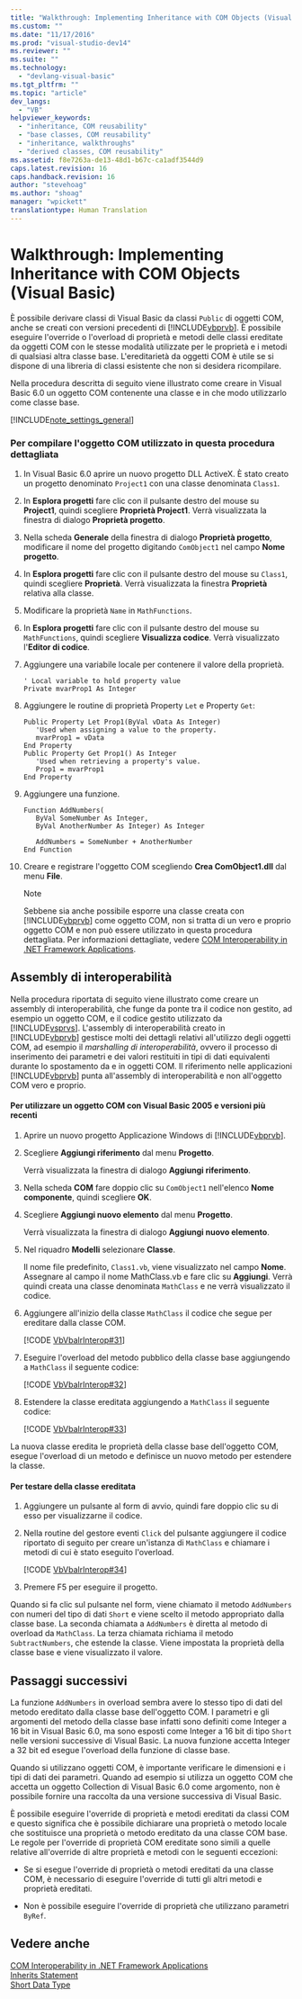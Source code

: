 ```yaml
---
title: "Walkthrough: Implementing Inheritance with COM Objects (Visual Basic) | Microsoft Docs"
ms.custom: ""
ms.date: "11/17/2016"
ms.prod: "visual-studio-dev14"
ms.reviewer: ""
ms.suite: ""
ms.technology: 
  - "devlang-visual-basic"
ms.tgt_pltfrm: ""
ms.topic: "article"
dev_langs: 
  - "VB"
helpviewer_keywords: 
  - "inheritance, COM reusability"
  - "base classes, COM reusability"
  - "inheritance, walkthroughs"
  - "derived classes, COM reusability"
ms.assetid: f8e7263a-de13-48d1-b67c-ca1adf3544d9
caps.latest.revision: 16
caps.handback.revision: 16
author: "stevehoag"
ms.author: "shoag"
manager: "wpickett"
translationtype: Human Translation
---
```

# Walkthrough: Implementing Inheritance with COM Objects (Visual Basic)
È possibile derivare classi di Visual Basic da classi `Public` di oggetti COM, anche se creati con versioni precedenti di [!INCLUDE[vbprvb](../../../csharp/programming-guide/concepts/linq/includes/vbprvb_md.md)].  È possibile eseguire l'override o l'overload di proprietà e metodi delle classi ereditate da oggetti COM con le stesse modalità utilizzate per le proprietà e i metodi di qualsiasi altra classe base.  L'ereditarietà da oggetti COM è utile se si dispone di una libreria di classi esistente che non si desidera ricompilare.  
  
 Nella procedura descritta di seguito viene illustrato come creare in Visual Basic 6.0 un oggetto COM contenente una classe e in che modo utilizzarlo come classe base.  
  
 [!INCLUDE[note_settings_general](../../../csharp/language-reference/compiler-messages/includes/note_settings_general_md.md)]  
  
### Per compilare l'oggetto COM utilizzato in questa procedura dettagliata  
  
1.  In Visual Basic 6.0 aprire un nuovo progetto DLL ActiveX.  È stato creato un progetto denominato `Project1` con una classe denominata `Class1`.  
  
2.  In **Esplora progetti** fare clic con il pulsante destro del mouse su **Project1**, quindi scegliere **Proprietà Project1**.  Verrà visualizzata la finestra di dialogo **Proprietà progetto**.  
  
3.  Nella scheda **Generale** della finestra di dialogo **Proprietà progetto**, modificare il nome del progetto digitando `ComObject1` nel campo **Nome progetto**.  
  
4.  In **Esplora progetti** fare clic con il pulsante destro del mouse su `Class1`, quindi scegliere **Proprietà**.  Verrà visualizzata la finestra **Proprietà** relativa alla classe.  
  
5.  Modificare la proprietà `Name` in `MathFunctions`.  
  
6.  In **Esplora progetti** fare clic con il pulsante destro del mouse su `MathFunctions`, quindi scegliere **Visualizza codice**.  Verrà visualizzato l'**Editor di codice**.  
  
7.  Aggiungere una variabile locale per contenere il valore della proprietà.  
  
    ```  
    ' Local variable to hold property value  
    Private mvarProp1 As Integer  
    ```  
  
8.  Aggiungere le routine di proprietà Property `Let` e Property `Get`:  
  
    ```  
    Public Property Let Prop1(ByVal vData As Integer)  
       'Used when assigning a value to the property.  
       mvarProp1 = vData  
    End Property  
    Public Property Get Prop1() As Integer  
       'Used when retrieving a property's value.  
       Prop1 = mvarProp1  
    End Property  
    ```  
  
9. Aggiungere una funzione.  
  
    ```  
    Function AddNumbers(   
       ByVal SomeNumber As Integer,   
       ByVal AnotherNumber As Integer) As Integer  
  
       AddNumbers = SomeNumber + AnotherNumber  
    End Function  
    ```  
  
10. Creare e registrare l'oggetto COM scegliendo **Crea ComObject1.dll** dal menu **File**.  
  
    > [!NOTE]
    >  Sebbene sia anche possibile esporre una classe creata con [!INCLUDE[vbprvb](../../../csharp/programming-guide/concepts/linq/includes/vbprvb_md.md)] come oggetto COM, non si tratta di un vero e proprio oggetto COM e non può essere utilizzato in questa procedura dettagliata.  Per informazioni dettagliate, vedere [COM Interoperability in .NET Framework Applications](../../../visual-basic/programming-guide/com-interop/com-interoperability-in-net-framework-applications.md).  
  
## Assembly di interoperabilità  
 Nella procedura riportata di seguito viene illustrato come creare un assembly di interoperabilità, che funge da ponte tra il codice non gestito, ad esempio un oggetto COM, e il codice gestito utilizzato da [!INCLUDE[vsprvs](../../../csharp/includes/vsprvs_md.md)].  L'assembly di interoperabilità creato in [!INCLUDE[vbprvb](../../../csharp/programming-guide/concepts/linq/includes/vbprvb_md.md)] gestisce molti dei dettagli relativi all'utilizzo degli oggetti COM, ad esempio il *marshalling di interoperabilità*, ovvero il processo di inserimento dei parametri e dei valori restituiti in tipi di dati equivalenti durante lo spostamento da e in oggetti COM.  Il riferimento nelle applicazioni [!INCLUDE[vbprvb](../../../csharp/programming-guide/concepts/linq/includes/vbprvb_md.md)] punta all'assembly di interoperabilità e non all'oggetto COM vero e proprio.  
  
#### Per utilizzare un oggetto COM con Visual Basic 2005 e versioni più recenti  
  
1.  Aprire un nuovo progetto Applicazione Windows di [!INCLUDE[vbprvb](../../../csharp/programming-guide/concepts/linq/includes/vbprvb_md.md)].  
  
2.  Scegliere **Aggiungi riferimento** dal menu **Progetto**.  
  
     Verrà visualizzata la finestra di dialogo **Aggiungi riferimento**.  
  
3.  Nella scheda **COM** fare doppio clic su `ComObject1` nell'elenco **Nome componente**, quindi scegliere **OK**.  
  
4.  Scegliere **Aggiungi nuovo elemento** dal menu **Progetto**.  
  
     Verrà visualizzata la finestra di dialogo **Aggiungi nuovo elemento**.  
  
5.  Nel riquadro **Modelli** selezionare **Classe**.  
  
     Il nome file predefinito, `Class1.vb`, viene visualizzato nel campo **Nome**.  Assegnare al campo il nome MathClass.vb e fare clic su **Aggiungi**.  Verrà quindi creata una classe denominata `MathClass` e ne verrà visualizzato il codice.  
  
6.  Aggiungere all'inizio della classe `MathClass` il codice che segue per ereditare dalla classe COM.  
  
     [!CODE [VbVbalrInterop#31](../CodeSnippet/VS_Snippets_VBCSharp/VbVbalrInterop#31)]  
  
7.  Eseguire l'overload del metodo pubblico della classe base aggiungendo a `MathClass` il seguente codice:  
  
     [!CODE [VbVbalrInterop#32](../CodeSnippet/VS_Snippets_VBCSharp/VbVbalrInterop#32)]  
  
8.  Estendere la classe ereditata aggiungendo a `MathClass` il seguente codice:  
  
     [!CODE [VbVbalrInterop#33](../CodeSnippet/VS_Snippets_VBCSharp/VbVbalrInterop#33)]  
  
 La nuova classe eredita le proprietà della classe base dell'oggetto COM, esegue l'overload di un metodo e definisce un nuovo metodo per estendere la classe.  
  
#### Per testare della classe ereditata  
  
1.  Aggiungere un pulsante al form di avvio, quindi fare doppio clic su di esso per visualizzarne il codice.  
  
2.  Nella routine del gestore eventi `Click` del pulsante aggiungere il codice riportato di seguito per creare un'istanza di `MathClass` e chiamare i metodi di cui è stato eseguito l'overload.  
  
     [!CODE [VbVbalrInterop#34](../CodeSnippet/VS_Snippets_VBCSharp/VbVbalrInterop#34)]  
  
3.  Premere F5 per eseguire il progetto.  
  
 Quando si fa clic sul pulsante nel form, viene chiamato il metodo `AddNumbers` con numeri del tipo di dati `Short` e viene scelto il metodo appropriato dalla classe base.  La seconda chiamata a `AddNumbers` è diretta al metodo di overload da `MathClass`.  La terza chiamata richiama il metodo `SubtractNumbers`, che estende la classe.  Viene impostata la proprietà della classe base e viene visualizzato il valore.  
  
## Passaggi successivi  
 La funzione `AddNumbers` in overload sembra avere lo stesso tipo di dati del metodo ereditato dalla classe base dell'oggetto COM.  I parametri e gli argomenti del metodo della classe base infatti sono definiti come Integer a 16 bit in Visual Basic 6.0, ma sono esposti come Integer a 16 bit di tipo `Short` nelle versioni successive di Visual Basic.  La nuova funzione accetta Integer a 32 bit ed esegue l'overload della funzione di classe base.  
  
 Quando si utilizzano oggetti COM, è importante verificare le dimensioni e i tipi di dati dei parametri.  Quando ad esempio si utilizza un oggetto COM che accetta un oggetto Collection di Visual Basic 6.0 come argomento, non è possibile fornire una raccolta da una versione successiva di Visual Basic.  
  
 È possibile eseguire l'override di proprietà e metodi ereditati da classi COM e questo significa che è possibile dichiarare una proprietà o metodo locale che sostituisce una proprietà o metodo ereditato da una classe COM base.  Le regole per l'override di proprietà COM ereditate sono simili a quelle relative all'override di altre proprietà e metodi con le seguenti eccezioni:  
  
-   Se si esegue l'override di proprietà o metodi ereditati da una classe COM, è necessario di eseguire l'override di tutti gli altri metodi e proprietà ereditati.  
  
-   Non è possibile eseguire l'override di proprietà che utilizzano parametri `ByRef`.  
  
## Vedere anche  
 [COM Interoperability in .NET Framework Applications](../../../visual-basic/programming-guide/com-interop/com-interoperability-in-net-framework-applications.md)   
 [Inherits Statement](../../../visual-basic/language-reference/statements/inherits-statement.md)   
 [Short Data Type](../../../visual-basic/language-reference/data-types/short-data-type.md)
